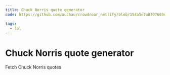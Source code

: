 ```yaml
---
title: Chuck Norris quote generator
code: https://github.com/auchau/crowdroar_netlify/blob/154a5e7a8f07669da6cdcf932eebdc123a3b38d8/src/lambda/async-chuck-norris.js

tags: 
  - lol
---
```


# Chuck Norris quote generator

Fetch Chuck Norris quotes
